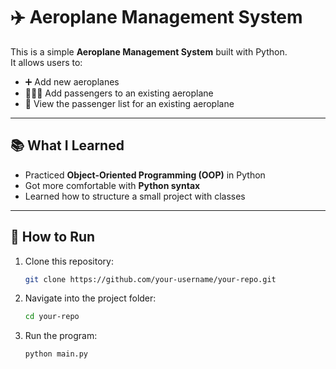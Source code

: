 # ✈️ Aeroplane Management System

This is a simple **Aeroplane Management System** built with Python.  
It allows users to:
- ➕ Add new aeroplanes  
- 🧑‍🤝‍🧑 Add passengers to an existing aeroplane  
- 👀 View the passenger list for an existing aeroplane  

---

## 📚 What I Learned
- Practiced **Object-Oriented Programming (OOP)** in Python  
- Got more comfortable with **Python syntax**  
- Learned how to structure a small project with classes  

---

## 🚀 How to Run
1. Clone this repository:
   ```bash
   git clone https://github.com/your-username/your-repo.git
2. Navigate into the project folder:
   ```bash
   cd your-repo

3. Run the program:
   ```bash
   python main.py
